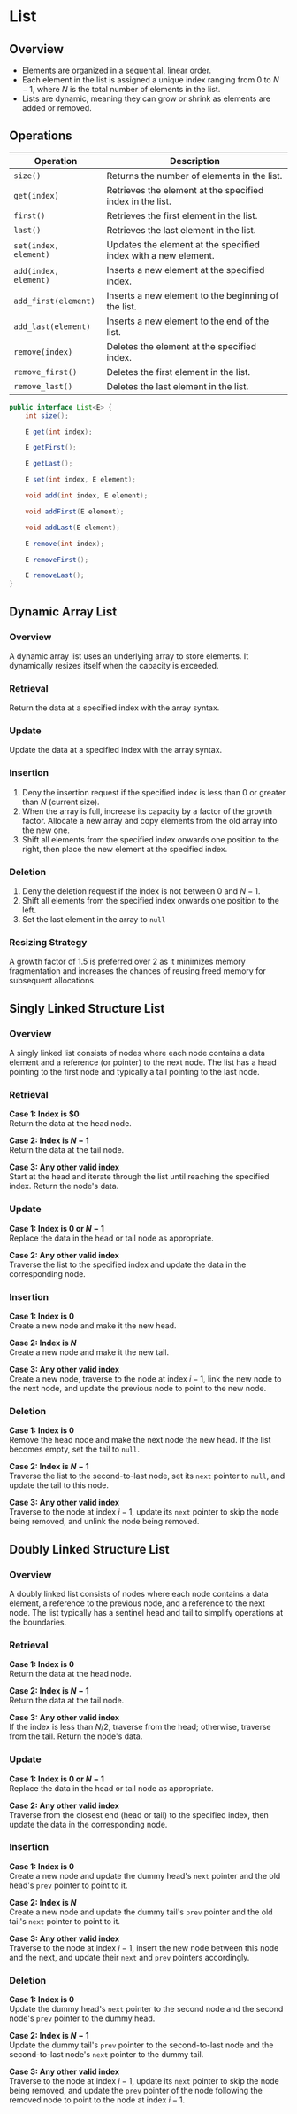 # List

## Overview

- Elements are organized in a sequential, linear order.
- Each element in the list is assigned a unique index ranging from $0$ to $N-1$, where $N$ is the total number of elements in the list.
- Lists are dynamic, meaning they can grow or shrink as elements are added or removed.

## Operations

| Operation             | Description                                                    |
| --------------------- | -------------------------------------------------------------- |
| `size()`              | Returns the number of elements in the list.                    |
| `get(index)`          | Retrieves the element at the specified index in the list.      |
| `first()`             | Retrieves the first element in the list.                       |
| `last()`              | Retrieves the last element in the list.                        |
| `set(index, element)` | Updates the element at the specified index with a new element. |
| `add(index, element)` | Inserts a new element at the specified index.                  |
| `add_first(element)`  | Inserts a new element to the beginning of the list.            |
| `add_last(element)`   | Inserts a new element to the end of the list.                  |
| `remove(index)`       | Deletes the element at the specified index.                    |
| `remove_first()`      | Deletes the first element in the list.                         |
| `remove_last()`       | Deletes the last element in the list.                          |

```java
public interface List<E> {
    int size();

    E get(int index);

    E getFirst();

    E getLast();

    E set(int index, E element);

    void add(int index, E element);

    void addFirst(E element);

    void addLast(E element);

    E remove(int index);

    E removeFirst();

    E removeLast();
}
```

## Dynamic Array List

### Overview

A dynamic array list uses an underlying array to store elements. It dynamically resizes itself when the capacity is exceeded.

### Retrieval

Return the data at a specified index with the array syntax.

### Update

Update the data at a specified index with the array syntax.

### Insertion

1. Deny the insertion request if the specified index is less than $0$ or greater than $N$ (current size).
2. When the array is full, increase its capacity by a factor of the growth factor. Allocate a new array and copy elements from the old array into the new one.
3. Shift all elements from the specified index onwards one position to the right, then place the new element at the specified index.

### Deletion

1. Deny the deletion request if the index is not between $0$ and $N - 1$.
2. Shift all elements from the specified index onwards one position to the left.
3. Set the last element in the array to `null`  

### Resizing Strategy

A growth factor of 1.5 is preferred over 2 as it minimizes memory fragmentation and increases the chances of reusing freed memory for subsequent allocations.

## Singly Linked Structure List

### Overview

A singly linked list consists of nodes where each node contains a data element and a reference (or pointer) to the next node. The list has a head pointing to the first node and typically a tail pointing to the last node.

### Retrieval

**Case 1: Index is $0**  
Return the data at the head node.

**Case 2: Index is $N - 1$**  
Return the data at the tail node.

**Case 3: Any other valid index**  
Start at the head and iterate through the list until reaching the specified index. Return the node's data.

### Update

**Case 1: Index is $0$ or $N - 1$**  
Replace the data in the head or tail node as appropriate.

**Case 2: Any other valid index**  
Traverse the list to the specified index and update the data in the corresponding node.

### Insertion

**Case 1: Index is $0$**  
Create a new node and make it the new head.

**Case 2: Index is $N$**  
Create a new node and make it the new tail.

**Case 3: Any other valid index**  
Create a new node, traverse to the node at index $i - 1$, link the new node to the next node, and update the previous node to point to the new node.

### Deletion

**Case 1: Index is $0$**  
Remove the head node and make the next node the new head. If the list becomes empty, set the tail to `null`.

**Case 2: Index is $N - 1$**  
Traverse the list to the second-to-last node, set its `next` pointer to `null`, and update the tail to this node.

**Case 3: Any other valid index**  
Traverse to the node at index $i - 1$, update its `next` pointer to skip the node being removed, and unlink the node being removed.

## Doubly Linked Structure List

### Overview

A doubly linked list consists of nodes where each node contains a data element, a reference to the previous node, and a reference to the next node. The list typically has a sentinel head and tail to simplify operations at the boundaries.

### Retrieval

**Case 1: Index is $0$**  
Return the data at the head node.

**Case 2: Index is $N - 1$**  
Return the data at the tail node.

**Case 3: Any other valid index**  
If the index is less than $N / 2$, traverse from the head; otherwise, traverse from the tail. Return the node's data.

### Update

**Case 1: Index is $0$ or $N - 1$**  
Replace the data in the head or tail node as appropriate.

**Case 2: Any other valid index**  
Traverse from the closest end (head or tail) to the specified index, then update the data in the corresponding node.

### Insertion

**Case 1: Index is $0$**  
Create a new node and update the dummy head's `next` pointer and the old head's `prev` pointer to point to it.

**Case 2: Index is $N$**  
Create a new node and update the dummy tail's `prev` pointer and the old tail's `next` pointer to point to it.

**Case 3: Any other valid index**  
Traverse to the node at index $i - 1$, insert the new node between this node and the next, and update their `next` and `prev` pointers accordingly.

### Deletion

**Case 1: Index is $0$**  
Update the dummy head's `next` pointer to the second node and the second node's `prev` pointer to the dummy head.

**Case 2: Index is $N - 1$**  
Update the dummy tail's `prev` pointer to the second-to-last node and the second-to-last node's `next` pointer to the dummy tail.

**Case 3: Any other valid index**  
Traverse to the node at index $i - 1$, update its `next` pointer to skip the node being removed, and update the `prev` pointer of the node following the removed node to point to the node at index $i - 1$.
